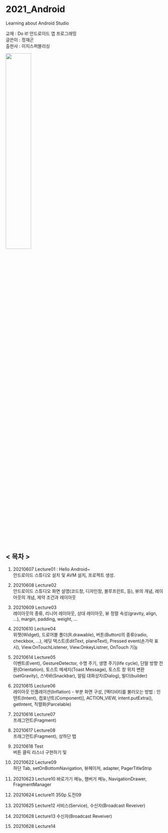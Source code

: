 # 2021_Android
Learning about Android Studio

교재 : Do it! 안드로이드 앱 프로그래밍   
글쓴이 : 정재곤   
출판사 : 이지스퍼블리싱   

<img src="https://user-images.githubusercontent.com/84966961/121149625-c9615b00-c87d-11eb-929f-77af2ae3edc0.jpg" width="40%">

## < 목차 >
1. 20210607 Lecture01 : Hello Android~   
  안드로이드 스튜디오 설치 및 AVM 설치, 프로젝트 생성.   

2. 20210608 Lecture02     
  안드로이드 스튜디오 화면 설명(코드창, 디자인창, 블루프린트, 등), 뷰의 개념, 레이아웃의 개념, 제약 조건과 레이아웃    
3. 20210609 Lecture03    
  레이아웃의 종류, 리니어 레이아웃, 상대 레이아웃, 뷰 정렬 속성(gravity, align, ...), margin, padding, weight, ...    
4. 20210610 Lecture04   
  위젯(Widget), 드로어블 폴더(R.drawable), 버튼(Button)의 종류(radio, checkbox, ...), 에딧 텍스트(EditText, planeText), Pressed event(손가락 표시), View.OnTouchListener, View.OnkeyListner, OnTouch 기능
5. 20210614 Lecture05   
   이벤트(Event), GestureDetector, 수명 주기, 생명 주기(life cycle), 단말 방향 전환(Orientation), 토스트 메세지(Toast Message), 토스트 창 위치 변환(setGravity), 스낵바(Snackbar), 알림 대화상자(Dialog), 빌더(builder)
6. 20210615 Lecture06  
   레이아웃 인플레이션(Inflation) - 부분 화면 구성, [액티비티를 불러오는 방법 : 인텐트(Intent), 컴포넌트(Component)], ACTION_VIEW, intent.putExtra(), getIntent, 직렬화(Parcelable)
7. 20210616 Lecture07    
   프래그먼트(Fragment)   
8. 20210617 Lecture08    
   프래그먼트(Fragment), 상하단 탭    
9. 20210618 Test  
   버튼 클릭 리스너 구현하기 및 
10. 20210622 Lecture09   
  하단 Tab, setOnBottomNavigation, 뷰페이저, adapter, PagerTitleStrip   
11. 20210623 Lecture10
  바로가기 메뉴, 햄버거 메뉴, NavigationDrawer, FragmentManager
12. 20210624 Lecture11
  350p 도전09
13. 20210625 Lecture12
  서비스(Service), 수신자(Broadcast Reveiver)
14. 20210628 Lecture13
  수신자(Broadcast Reveiver)
15. 20210628 Lecture14
